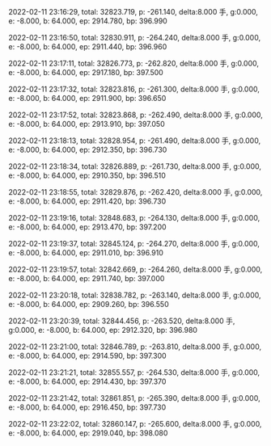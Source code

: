 2022-02-11 23:16:29, total: 32823.719, p: -261.140, delta:8.000 手, g:0.000, e: -8.000, b: 64.000, ep: 2914.780, bp: 396.990

2022-02-11 23:16:50, total: 32830.911, p: -264.240, delta:8.000 手, g:0.000, e: -8.000, b: 64.000, ep: 2911.440, bp: 396.960

2022-02-11 23:17:11, total: 32826.773, p: -262.820, delta:8.000 手, g:0.000, e: -8.000, b: 64.000, ep: 2917.180, bp: 397.500

2022-02-11 23:17:32, total: 32823.816, p: -261.300, delta:8.000 手, g:0.000, e: -8.000, b: 64.000, ep: 2911.900, bp: 396.650

2022-02-11 23:17:52, total: 32823.868, p: -262.490, delta:8.000 手, g:0.000, e: -8.000, b: 64.000, ep: 2913.910, bp: 397.050

2022-02-11 23:18:13, total: 32828.954, p: -261.490, delta:8.000 手, g:0.000, e: -8.000, b: 64.000, ep: 2912.350, bp: 396.730

2022-02-11 23:18:34, total: 32826.889, p: -261.730, delta:8.000 手, g:0.000, e: -8.000, b: 64.000, ep: 2910.350, bp: 396.510

2022-02-11 23:18:55, total: 32829.876, p: -262.420, delta:8.000 手, g:0.000, e: -8.000, b: 64.000, ep: 2911.420, bp: 396.730

2022-02-11 23:19:16, total: 32848.683, p: -264.130, delta:8.000 手, g:0.000, e: -8.000, b: 64.000, ep: 2913.470, bp: 397.200

2022-02-11 23:19:37, total: 32845.124, p: -264.270, delta:8.000 手, g:0.000, e: -8.000, b: 64.000, ep: 2911.010, bp: 396.910

2022-02-11 23:19:57, total: 32842.669, p: -264.260, delta:8.000 手, g:0.000, e: -8.000, b: 64.000, ep: 2911.740, bp: 397.000

2022-02-11 23:20:18, total: 32838.782, p: -263.140, delta:8.000 手, g:0.000, e: -8.000, b: 64.000, ep: 2909.260, bp: 396.550

2022-02-11 23:20:39, total: 32844.456, p: -263.520, delta:8.000 手, g:0.000, e: -8.000, b: 64.000, ep: 2912.320, bp: 396.980

2022-02-11 23:21:00, total: 32846.789, p: -263.810, delta:8.000 手, g:0.000, e: -8.000, b: 64.000, ep: 2914.590, bp: 397.300

2022-02-11 23:21:21, total: 32855.557, p: -264.530, delta:8.000 手, g:0.000, e: -8.000, b: 64.000, ep: 2914.430, bp: 397.370

2022-02-11 23:21:42, total: 32861.851, p: -265.390, delta:8.000 手, g:0.000, e: -8.000, b: 64.000, ep: 2916.450, bp: 397.730

2022-02-11 23:22:02, total: 32860.147, p: -265.600, delta:8.000 手, g:0.000, e: -8.000, b: 64.000, ep: 2919.040, bp: 398.080
